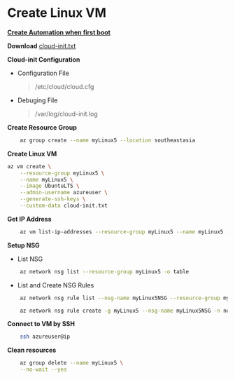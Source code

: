 # Create Linux VM

__[Create Automation when first boot](https://docs.microsoft.com/en-us/azure/virtual-machines/linux/tutorial-automate-vm-deployment)__


__Download__ [cloud-init.txt](https://github.com/SmithMMTK/home/blob/master/VM%20Scale-Set/cloud-init.txt)

__Cloud-init Configuration__
- Configuration File
  >/etc/cloud/cloud.cfg
- Debuging File
  >/var/log/cloud-init.log


__Create Resource Group__
```bash
    az group create --name myLinux5 --location southeastasia
```

__Create Linux VM__
```bash
az vm create \
    --resource-group myLinux5 \
    --name myLinux5 \
    --image UbuntuLTS \
    --admin-username azureuser \
    --generate-ssh-keys \
    --custom-data cloud-init.txt
```

__Get IP Address__

```bash
    az vm list-ip-addresses --resource-group myLinux5 --name myLinux5 -o table
```

__Setup NSG__
- List NSG
```bash
    az network nsg list --resource-group myLinux5 -o table
```

- List and Create NSG Rules
```bash
    az network nsg rule list --nsg-name myLinux5NSG --resource-group myLinux5

    az network nsg rule create -g myLinux5 --nsg-name myLinux5NSG -n nodeweb --priority 100 --destination-port-ranges 80
```

__Connect to VM by SSH__

```bash
    ssh azureuser@ip
```

__Clean resources__
```bash
    az group delete --name myLinux5 \
    --no-wait --yes
```